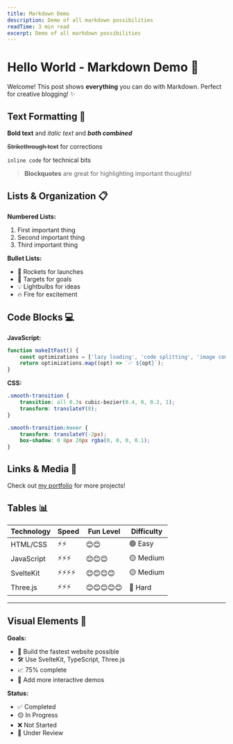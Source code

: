 ```yaml
---
title: Markdown Demo
description: Demo of all markdown possibilities
readTime: 3 min read
excerpt: Demo of all markdown possibilities
---
```


# Hello World - Markdown Demo 🎨

Welcome! This post shows **everything** you can do with Markdown. Perfect for creative blogging! ✨

## Text Formatting 📝

**Bold text** and _italic text_ and **_both combined_**

~~Strikethrough text~~ for corrections

`inline code` for technical bits

> **Blockquotes** are great for highlighting important thoughts!

## Lists & Organization 📋

**Numbered Lists:**

1. First important thing
2. Second important thing
3. Third important thing

**Bullet Lists:**

- 🚀 Rockets for launches
- 🎯 Targets for goals
- 💡 Lightbulbs for ideas
- 🔥 Fire for excitement

## Code Blocks 💻

**JavaScript:**

```javascript
function makeItFast() {
	const optimizations = ['lazy loading', 'code splitting', 'image compression'];
	return optimizations.map((opt) => `✅ ${opt}`);
}
```

**CSS:**

```css
.smooth-transition {
	transition: all 0.3s cubic-bezier(0.4, 0, 0.2, 1);
	transform: translateY(0);
}

.smooth-transition:hover {
	transform: translateY(-2px);
	box-shadow: 0 8px 20px rgba(0, 0, 0, 0.1);
}
```

## Links & Media 🔗

Check out [my portfolio](https://dylanposner.com) for more projects!

## Tables 📊

| Technology | Speed    | Fun Level  | Difficulty |
| ---------- | -------- | ---------- | ---------- |
| HTML/CSS   | ⚡⚡     | 😊😊       | 🟢 Easy    |
| JavaScript | ⚡⚡⚡   | 😊😊😊     | 🟡 Medium  |
| SvelteKit  | ⚡⚡⚡⚡ | 😊😊😊😊   | 🟡 Medium  |
| Three.js   | ⚡⚡⚡   | 😊😊😊😊😊 | 🔴 Hard    |

---

## Visual Elements 🎨

**Goals:**

- 🎯 Build the fastest website possible
- 🛠️ Use SvelteKit, TypeScript, Three.js
- 📈 75% complete
- 🚀 Add more interactive demos

**Status:**

- ✅ Completed
- 🟡 In Progress
- ❌ Not Started
- 🔄 Under Review
